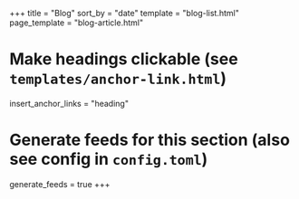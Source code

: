 +++
title = "Blog"
sort_by = "date"
template = "blog-list.html"
page_template = "blog-article.html"

# Make headings clickable (see `templates/anchor-link.html`)
insert_anchor_links = "heading"

# Generate feeds for this section (also see config in `config.toml`)
generate_feeds = true
+++
